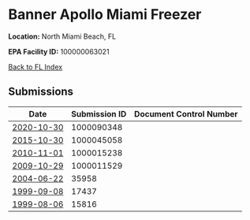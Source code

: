 # Banner Apollo Miami Freezer 

**Location:** North Miami Beach, FL

**EPA Facility ID:** 100000063021

[Back to FL Index](../../index.md)

## Submissions

| Date | Submission ID | Document Control Number |
|------|--------------|-------------------------|
| [2020-10-30](submissions/1000090348.md) | 1000090348 |  |
| [2015-10-30](submissions/1000045058.md) | 1000045058 |  |
| [2010-11-01](submissions/1000015238.md) | 1000015238 |  |
| [2009-10-29](submissions/1000011529.md) | 1000011529 |  |
| [2004-06-22](submissions/35958.md) | 35958 |  |
| [1999-09-08](submissions/17437.md) | 17437 |  |
| [1999-08-06](submissions/15816.md) | 15816 |  |
